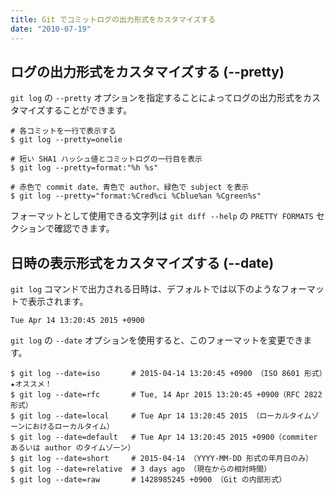 ```yaml
---
title: Git でコミットログの出力形式をカスタマイズする
date: "2010-07-19"
---
```


ログの出力形式をカスタマイズする (--pretty)
----

`git log` の `--pretty` オプションを指定することによってログの出力形式をカスタマイズすることができます。

```
# 各コミットを一行で表示する
$ git log --pretty=onelie

# 短い SHA1 ハッシュ値とコミットログの一行目を表示
$ git log --pretty=format:"%h %s"

# 赤色で commit date、青色で author、緑色で subject を表示
$ git log --pretty="format:%Cred%ci %Cblue%an %Cgreen%s"
```

フォーマットとして使用できる文字列は `git diff --help` の `PRETTY FORMATS` セクションで確認できます。


日時の表示形式をカスタマイズする (--date)
----

`git log` コマンドで出力される日時は、デフォルトでは以下のようなフォーマットで表示されます。

```
Tue Apr 14 13:20:45 2015 +0900
```

`git log` の `--date` オプションを使用すると、このフォーマットを変更できます。

```
$ git log --date=iso       # 2015-04-14 13:20:45 +0900 （ISO 8601 形式）★オススメ！
$ git log --date=rfc       # Tue, 14 Apr 2015 13:20:45 +0900（RFC 2822 形式）
$ git log --date=local     # Tue Apr 14 13:20:45 2015 （ローカルタイムゾーンにおけるローカルタイム）
$ git log --date=default   # Tue Apr 14 13:20:45 2015 +0900（commiter あるいは author のタイムゾーン）
$ git log --date=short     # 2015-04-14 （YYYY-MM-DD 形式の年月日のみ）
$ git log --date=relative  # 3 days ago （現在からの相対時間）
$ git log --date=raw       # 1428985245 +0900 （Git の内部形式）
```

